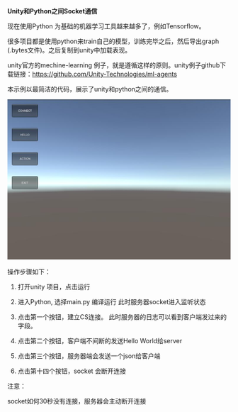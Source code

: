 <b>Unity和Python之间Socket通信</b>

现在使用Python 为基础的机器学习工具越来越多了，例如Tensorflow。

很多项目都是使用python来train自己的模型，训练完毕之后，然后导出graph (.bytes文件)。之后复制到unity中加载表现。

unity官方的mechine-learning 例子，就是遵循这样的原则。unity例子github下载链接：<a href="https://github.com/Unity-Technologies/ml-agents">https://github.com/Unity-Technologies/ml-agents</a>


本示例以最简洁的代码，展示了unity和python之间的通信。

<img src="img/img.jpg">

操作步骤如下：

1. 打开unity 项目，点击运行

2. 进入Python, 选择main.py 编译运行 此时服务器socket进入监听状态

3. 点击第一个按钮，建立CS连接。 此时服务器的日志可以看到客户端发过来的字段。

4. 点击第二个按钮，客户端不间断的发送Hello World给server

5. 点击第三个按钮，服务器端会发送一个json给客户端

6. 点击第十四个按钮，socket 会断开连接

注意：

socket如何30秒没有连接，服务器会主动断开连接